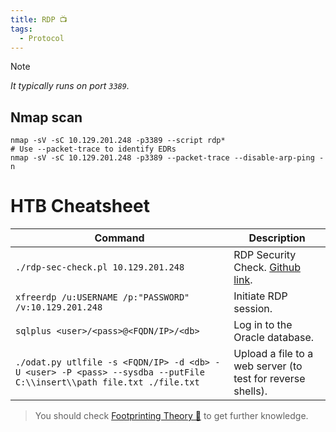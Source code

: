 ```yaml
---
title: RDP 📺
tags:
  - Protocol
---
```

>[!Note]
>*It typically runs on port `3389`.*

## Nmap scan

```shell
nmap -sV -sC 10.129.201.248 -p3389 --script rdp*
# Use --packet-trace to identify EDRs
nmap -sV -sC 10.129.201.248 -p3389 --packet-trace --disable-arp-ping -n
```

# HTB Cheatsheet

| **Command**                                                                                                          | **Description**                                                                      |
| -------------------------------------------------------------------------------------------------------------------- | ------------------------------------------------------------------------------------ |
| `./rdp-sec-check.pl 10.129.201.248`                                                                                  | RDP Security Check. [Github link](https://github.com/CiscoCXSecurity/rdp-sec-check). |
| `xfreerdp /u:USERNAME /p:"PASSWORD" /v:10.129.201.248`                                                               | Initiate RDP session.                                                                |
| `sqlplus <user>/<pass>@<FQDN/IP>/<db>`                                                                               | Log in to the Oracle database.                                                       |
| `./odat.py utlfile -s <FQDN/IP> -d <db> -U <user> -P <pass> --sysdba --putFile C:\\insert\\path file.txt ./file.txt` | Upload a file to a web server (to test for reverse shells).                          |

> You should check [Footprinting Theory 🌚](/notes/Info/HTB%20Academy/footprinting_theory.md) to get further knowledge.
